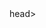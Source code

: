 <!DOCTYPE <!DOCTYPE html>
<html lang="hu">
head>
        <title>Savanna</title>
        <meta charset="UTF-8">
        <meta name="viewport" content="width=device-width, initial-scale=1">
        <link rel="stylesheet" href="vmenu.css">
</head>
